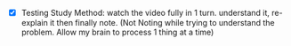 - [x] Testing Study Method: watch the video fully in 1 turn. understand it, re-explain it then finally note. (Not Noting while trying to understand the problem. Allow my brain to process 1 thing at a time)   